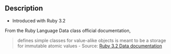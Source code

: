 ## Description

- Introduced with Ruby 3.2

From the Ruby Language Data class official documentation,
> defines simple classes for value-alike objects
> is meant to be a storage for immutable atomic values
\- Source: [Ruby 3.2 Data documentation](https://docs.ruby-lang.org/en/3.2/Data.html)

